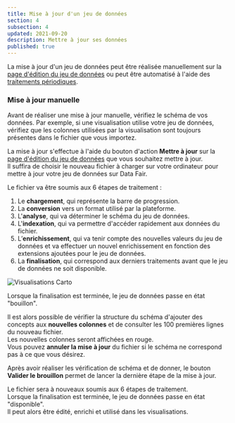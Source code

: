```yaml
---
title: Mise à jour d'un jeu de données
section: 4
subsection: 4
updated: 2021-09-20
description: Mettre à jour ses données
published: true
---
```


La mise à jour d'un jeu de données peut être réalisée manuellement sur la [page d'édition du jeu de données](./user-guide-backoffice/edition-dataset) ou peut être automatisé à l'aide des [traitements périodiques](./user-guide-backoffice/processing).

### Mise à jour manuelle

Avant de réaliser une mise à jour manuelle, vérifiez le schéma de vos données. Par exemple, si une visualisation utilise votre jeu de données, vérifiez que les colonnes utilisées par la visualisation sont toujours présentes dans le fichier que vous importez.

La mise à jour s'effectue à l'aide du bouton d'action **Mettre à jour** sur la [page d'édition du jeu de données](./user-guide-backoffice/edition-dataset) que vous souhaitez mettre à jour.  
Il suffira de choisir le nouveau fichier à charger sur votre ordinateur pour mettre à jour votre jeu de données sur Data Fair.


Le fichier va être soumis aux 6 étapes de traitement :

1. Le **chargement**, qui représente la barre de progression.
2. La **conversion** vers un format utilisé par la plateforme.
3. L'**analyse**, qui va déterminer le schéma du jeu de données.
4. L'**indexation**, qui va permettre d'accéder rapidement aux données du fichier.
5. L’**enrichissement**, qui va tenir compte des nouvelles valeurs du jeu de données et va effectuer un nouvel enrichissement en fonction des extensions ajoutées pour le jeu de données.  
6. La **finalisation**, qui correspond aux derniers traitements avant que le jeu de données ne soit disponible.

<p>
</p>

![Visualisations Carto](./images/user-guide-backoffice/update.png)

Lorsque la finalisation est terminée, le jeu de données passe en état "bouillon".  

Il est alors possible de vérifier la structure du schéma d'ajouter des concepts aux **nouvelles colonnes** et de consulter les 100 premières lignes du nouveau fichier.  
Les nouvelles colonnes seront affichées en rouge.  
Vous pouvez **annuler la mise à jour** du fichier si le schéma ne correspond pas à ce que vous désirez.

Après avoir réaliser les vérification de schéma et de donner, le bouton **Valider le brouillon** permet de lancer la dernière étape de la mise à jour.

Le fichier sera à nouveaux soumis aux 6 étapes de traitement.  
Lorsque la finalisation est terminée, le jeu de données passe en état "disponible".  
Il peut alors être édité, enrichi et utilisé dans les visualisations.
